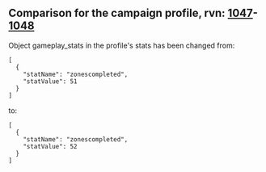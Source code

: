 ## Comparison for the campaign profile, rvn: [1047](https://github.com/PRO100KatYT/FortniteProfileRevisions/tree/main/profiles/campaign/1047%20campaign.json)-[1048](https://github.com/PRO100KatYT/FortniteProfileRevisions/tree/main/profiles/campaign/1048%20campaign.json)

Object gameplay_stats in the profile's stats has been changed from:

```
[
  {
    "statName": "zonescompleted",
    "statValue": 51
  }
]
```

to:

```
[
  {
    "statName": "zonescompleted",
    "statValue": 52
  }
]
```

<br><br>
